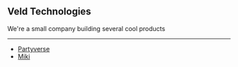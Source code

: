 ## Veld Technologies

We're a small company building several cool products

---

- [Partyverse](https://partyverse.app)
- [Miki](https://miki.bot)
